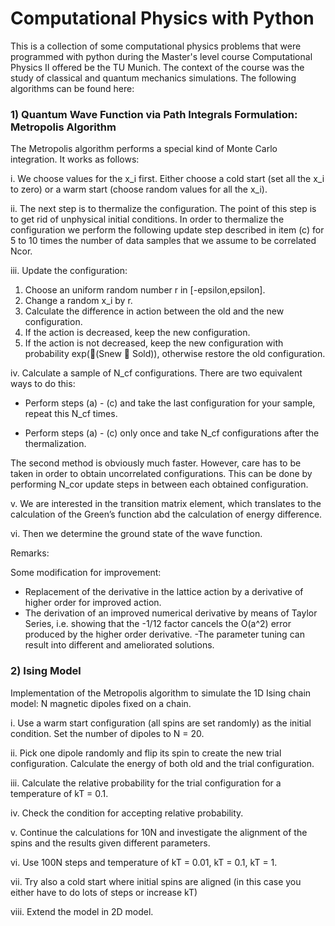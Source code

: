 # Computational Physics with Python
This is a collection of some computational physics problems that were programmed with python during the Master's level course Computational Physics II offered be the TU Munich.
The context of the course was the study of classical and quantum mechanics simulations.
The following algorithms can be found here:

### 1) Quantum Wave Function via Path Integrals Formulation: Metropolis Algorithm 

The Metropolis algorithm performs a special kind of Monte Carlo integration. It works as follows:

i. We choose values for the x_i first. Either choose a cold start (set all the x_i to zero) or a warm start
(choose random values for all the x_i).

ii. The next step is to thermalize the configuration. The point of this step is to get rid of unphysical
initial conditions. In order to thermalize the configuration we perform the following update step
described in item (c) for 5 to 10 times the number of data samples that we assume to be correlated
Ncor.

iii. Update the configuration:
1. Choose an uniform random number r in [-epsilon,epsilon].
2. Change a random x_i by r.
3. Calculate the difference in action between the old and the new configuration.
4. If the action is decreased, keep the new configuration.
5. If the action is not decreased, keep the new configuration with probability exp(􀀀(Snew 􀀀 Sold)),
otherwise restore the old configuration.

iv. Calculate a sample of N_cf configurations. There are two equivalent ways to do this:

- Perform steps (a) - (c) and take the last configuration for your sample, repeat this N_cf times.

- Perform steps (a) - (c) only once and take N_cf configurations after the thermalization.

 The second method is obviously much faster. However, care has to be taken in order to obtain
uncorrelated configurations. This can be done by performing N_cor update steps in between each
obtained configuration.

v. We are interested in the transition matrix element, which translates to the calculation of the Green’s
function abd the calculation of energy difference.

vi. Then we determine the ground state of the wave function.

Remarks:

Some modification for improvement: 

- Replacement of the derivative in the lattice action by a derivative of higher order for improved action.
- The derivation of an improved numerical derivative by means of Taylor Series, i.e. showing that the -1/12 factor cancels the O(a^2) error produced by the higher order derivative.
-The parameter tuning can result into different and ameliorated solutions.

### 2) Ising Model

Implementation of the Metropolis algorithm to simulate the 1D Ising chain model: N magnetic dipoles fixed on a chain.

i. Use a warm start configuration (all spins are set randomly) as the initial condition. Set the number of dipoles to N = 20.

ii. Pick one dipole randomly and flip its spin to create the new trial configuration. Calculate the energy of both old and the trial configuration.

iii. Calculate the relative probability for the trial configuration for a temperature of kT = 0.1.

iv. Check the condition for accepting relative probability.

v. Continue the calculations for 10N and investigate the alignment of the spins and the results given different parameters. 

vi. Use 100N steps and temperature of kT = 0.01, kT = 0.1, kT = 1.

vii. Try also a cold start where initial spins are aligned (in this case you either have to do lots of steps
or increase kT)

viii. Extend the model in 2D model.
